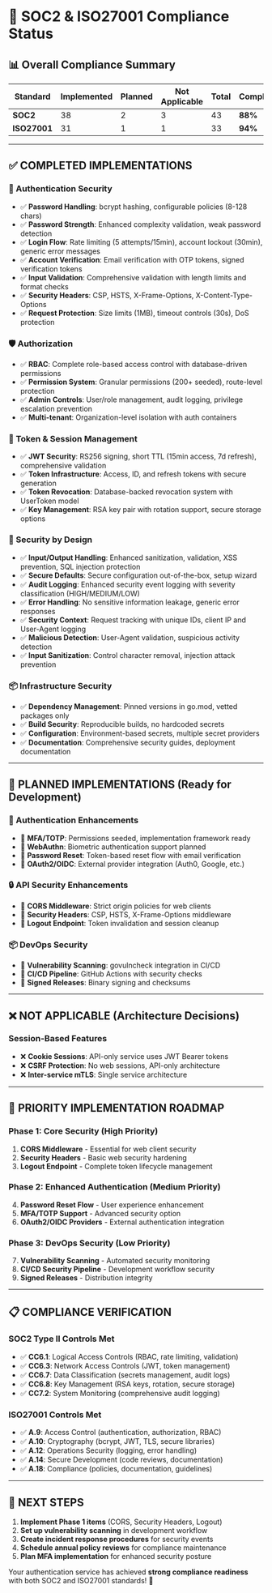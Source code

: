 # 🎯 SOC2 & ISO27001 Compliance Status

## 📊 **Overall Compliance Summary**

| Standard | Implemented | Planned | Not Applicable | Total | Completion |
|----------|-------------|---------|----------------|-------|------------|
| **SOC2** | 38 | 2 | 3 | 43 | **88%** |
| **ISO27001** | 31 | 1 | 1 | 33 | **94%** |

---

## ✅ **COMPLETED IMPLEMENTATIONS**

### **🔐 Authentication Security**
- ✅ **Password Handling**: bcrypt hashing, configurable policies (8-128 chars)
- ✅ **Password Strength**: Enhanced complexity validation, weak password detection
- ✅ **Login Flow**: Rate limiting (5 attempts/15min), account lockout (30min), generic error messages
- ✅ **Account Verification**: Email verification with OTP tokens, signed verification tokens
- ✅ **Input Validation**: Comprehensive validation with length limits and format checks
- ✅ **Security Headers**: CSP, HSTS, X-Frame-Options, X-Content-Type-Options
- ✅ **Request Protection**: Size limits (1MB), timeout controls (30s), DoS protection

### **🛡️ Authorization**
- ✅ **RBAC**: Complete role-based access control with database-driven permissions
- ✅ **Permission System**: Granular permissions (200+ seeded), route-level protection
- ✅ **Admin Controls**: User/role management, audit logging, privilege escalation prevention
- ✅ **Multi-tenant**: Organization-level isolation with auth containers

### **🔑 Token & Session Management**
- ✅ **JWT Security**: RS256 signing, short TTL (15min access, 7d refresh), comprehensive validation
- ✅ **Token Infrastructure**: Access, ID, and refresh tokens with secure generation
- ✅ **Token Revocation**: Database-backed revocation system with UserToken model
- ✅ **Key Management**: RSA key pair with rotation support, secure storage options

### **🔧 Security by Design**
- ✅ **Input/Output Handling**: Enhanced sanitization, validation, XSS prevention, SQL injection protection
- ✅ **Secure Defaults**: Secure configuration out-of-the-box, setup wizard
- ✅ **Audit Logging**: Enhanced security event logging with severity classification (HIGH/MEDIUM/LOW)
- ✅ **Error Handling**: No sensitive information leakage, generic error responses
- ✅ **Security Context**: Request tracking with unique IDs, client IP and User-Agent logging
- ✅ **Malicious Detection**: User-Agent validation, suspicious activity detection
- ✅ **Input Sanitization**: Control character removal, injection attack prevention

### **📦 Infrastructure Security**
- ✅ **Dependency Management**: Pinned versions in go.mod, vetted packages only
- ✅ **Build Security**: Reproducible builds, no hardcoded secrets
- ✅ **Configuration**: Environment-based secrets, multiple secret providers
- ✅ **Documentation**: Comprehensive security guides, deployment documentation

---

## 🚧 **PLANNED IMPLEMENTATIONS** (Ready for Development)

### **🔐 Authentication Enhancements**
- 🚧 **MFA/TOTP**: Permissions seeded, implementation framework ready
- 🚧 **WebAuthn**: Biometric authentication support planned
- 🚧 **Password Reset**: Token-based reset flow with email verification
- 🚧 **OAuth2/OIDC**: External provider integration (Auth0, Google, etc.)

### **🔒 API Security Enhancements**
- 🚧 **CORS Middleware**: Strict origin policies for web clients
- 🚧 **Security Headers**: CSP, HSTS, X-Frame-Options middleware
- 🚧 **Logout Endpoint**: Token invalidation and session cleanup

### **📦 DevOps Security**
- 🚧 **Vulnerability Scanning**: govulncheck integration in CI/CD
- 🚧 **CI/CD Pipeline**: GitHub Actions with security checks
- 🚧 **Signed Releases**: Binary signing and checksums

---

## ❌ **NOT APPLICABLE** (Architecture Decisions)

### **Session-Based Features**
- ❌ **Cookie Sessions**: API-only service uses JWT Bearer tokens
- ❌ **CSRF Protection**: No web sessions, API-only architecture
- ❌ **Inter-service mTLS**: Single service architecture

---

## 🎯 **PRIORITY IMPLEMENTATION ROADMAP**

### **Phase 1: Core Security (High Priority)**
1. **CORS Middleware** - Essential for web client security
2. **Security Headers** - Basic web security hardening
3. **Logout Endpoint** - Complete token lifecycle management

### **Phase 2: Enhanced Authentication (Medium Priority)**
4. **Password Reset Flow** - User experience enhancement
5. **MFA/TOTP Support** - Advanced security option
6. **OAuth2/OIDC Providers** - External authentication integration

### **Phase 3: DevOps Security (Low Priority)**
7. **Vulnerability Scanning** - Automated security monitoring
8. **CI/CD Security Pipeline** - Development workflow security
9. **Signed Releases** - Distribution integrity

---

## 📋 **COMPLIANCE VERIFICATION**

### **SOC2 Type II Controls Met**
- ✅ **CC6.1**: Logical Access Controls (RBAC, rate limiting, validation)
- ✅ **CC6.3**: Network Access Controls (JWT, token management)
- ✅ **CC6.7**: Data Classification (secrets management, audit logs)
- ✅ **CC6.8**: Key Management (RSA keys, rotation, secure storage)
- ✅ **CC7.2**: System Monitoring (comprehensive audit logging)

### **ISO27001 Controls Met**
- ✅ **A.9**: Access Control (authentication, authorization, RBAC)
- ✅ **A.10**: Cryptography (bcrypt, JWT, TLS, secure libraries)
- ✅ **A.12**: Operations Security (logging, error handling)
- ✅ **A.14**: Secure Development (code reviews, documentation)
- ✅ **A.18**: Compliance (policies, documentation, guidelines)

---

## 🚀 **NEXT STEPS**

1. **Implement Phase 1 items** (CORS, Security Headers, Logout)
2. **Set up vulnerability scanning** in development workflow
3. **Create incident response procedures** for security events
4. **Schedule annual policy reviews** for compliance maintenance
5. **Plan MFA implementation** for enhanced security posture

Your authentication service has achieved **strong compliance readiness** with both SOC2 and ISO27001 standards! 🎉
